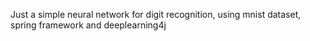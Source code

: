 Just a simple neural network for digit recognition, using mnist dataset, spring framework and deeplearning4j
